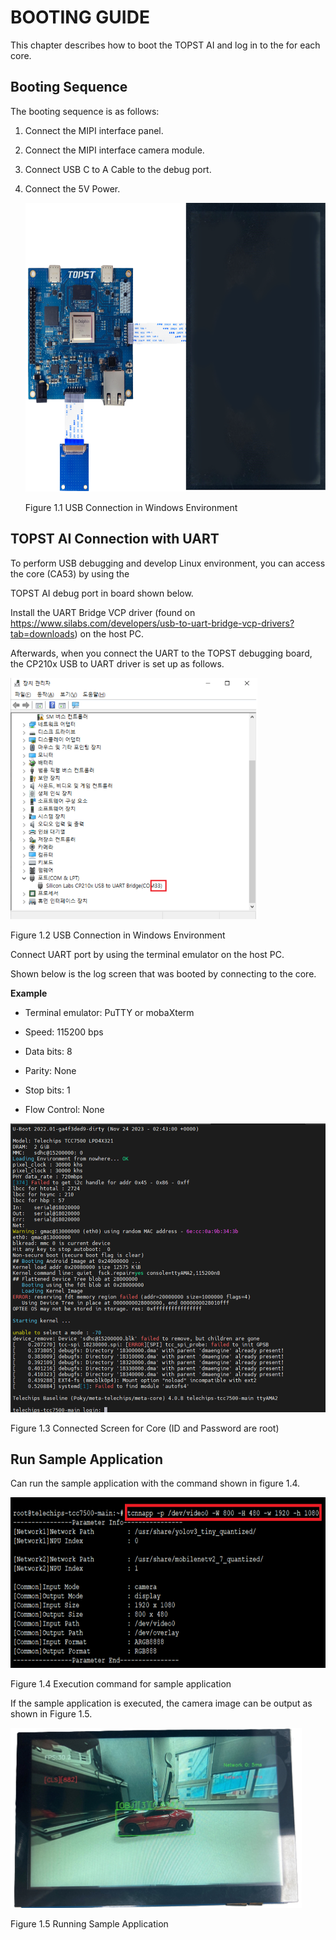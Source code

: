 ﻿# BOOTING GUIDE

This chapter describes how to boot the TOPST AI and log in to the for
each core.

## Booting Sequence

The booting sequence is as follows:

1.  Connect the MIPI interface panel.

2.  Connect the MIPI interface camera module.

3.  Connect USB C to A Cable to the debug port.

4.  Connect the 5V Power.

    <img src="https://github.com/topst-development/Documentation/blob/main/TOPST-AI/Software/media/2. Boot.image1.png"
    style="width:6.62707in;height:4.8125in"
    alt="텍스트, 전자제품, 스크린샷, 전자 공학이(가) 표시된 사진 자동 생성된 설명" />

    Figure 1.1 USB Connection in Windows Environment

## TOPST AI Connection with UART

To perform USB debugging and develop Linux environment, you can access
the core (CA53) by using the

TOPST AI debug port in board shown below.

Install the UART Bridge VCP driver (found on
https://www.silabs.com/developers/usb-to-uart-bridge-vcp-drivers?tab=downloads)
on the host PC.

Afterwards, when you connect the UART to the TOPST debugging board, the
CP210x USB to UART driver is set up as follows.

<img src="https://github.com/topst-development/Documentation/blob/main/TOPST-AI/Software/media/2. Boot.image2.png"
style="width:4.11111in;height:4.02083in"
alt="텍스트, 소프트웨어, 컴퓨터 아이콘, 번호이(가) 표시된 사진 자동 생성된 설명" />

Figure 1.2 USB Connection in Windows Environment

Connect UART port by using the terminal emulator on the host PC.

Shown below is the log screen that was booted by connecting to the core.

**Example**

- Terminal emulator: PuTTY or mobaXterm

- Speed: 115200 bps

- Data bits: 8

- Parity: None

- Stop bits: 1

- Flow Control: None

<img src="https://github.com/topst-development/Documentation/blob/main/TOPST-AI/Software/media/2. Boot.image3.png"
style="width:5.47917in;height:4.81319in" />

Figure 1.3 Connected Screen for Core (ID and Password are root)

## Run Sample Application

Can run the sample application with the command shown in figure 1.4.

<img src="https://github.com/topst-development/Documentation/blob/main/TOPST-AI/Software/media/2. Boot.image4.png"
style="width:7.27083in;height:2.84375in"
alt="텍스트, 스크린샷, 폰트이(가) 표시된 사진 자동 생성된 설명" />

Figure 1.4 Execution command for sample application

If the sample application is executed, the camera image can be output as
shown in Figure 1.5.

<img src="https://github.com/topst-development/Documentation/blob/main/TOPST-AI/Software/media/2. Boot.image5.png"
style="width:4.85347in;height:3in"
alt="텍스트, 실내, 텔레비전, 스크린샷이(가) 표시된 사진 자동 생성된 설명" />

Figure 1.5 Running Sample Application
